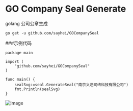 # GO Company Seal Generate
golang  公司公章生成

```
go get -u github.com/sayhei/GOCompanySeal
```

###示例代码

```
package main

import (
	"github.com/sayhei/GOCompanySeal"
)

func main() {
    sealSvg:=seal.GenerateSeal("南京义途网络科技有限公司")
    fmt.Println(sealSvg)
}

```

![image](https://github.com/sayhei/GOCompanySeal/seal.svg)
